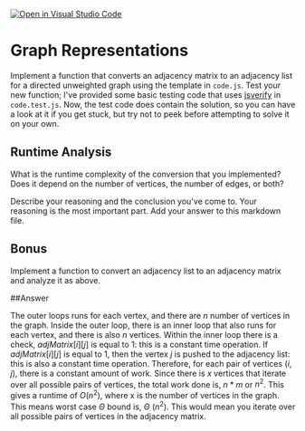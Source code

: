 [![Open in Visual Studio Code](https://classroom.github.com/assets/open-in-vscode-718a45dd9cf7e7f842a935f5ebbe5719a5e09af4491e668f4dbf3b35d5cca122.svg)](https://classroom.github.com/online_ide?assignment_repo_id=12540704&assignment_repo_type=AssignmentRepo)
# Graph Representations

Implement a function that converts an adjacency matrix to an adjacency list for
a directed unweighted graph using the template in `code.js`. Test your new
function; I've provided some basic testing code that uses
[jsverify](https://jsverify.github.io/) in `code.test.js`. Now, the test code
does contain the solution, so you can have a look at it if you get stuck, but
try not to peek before attempting to solve it on your own.

## Runtime Analysis

What is the runtime complexity of the conversion that you implemented? Does it
depend on the number of vertices, the number of edges, or both?

Describe your reasoning and the conclusion you've come to. Your reasoning is the
most important part. Add your answer to this markdown file.

## Bonus

Implement a function to convert an adjacency list to an adjacency matrix and
analyze it as above.

##Answer 

The outer loops runs for each vertex, and there are $n$ number of vertices in the graph. Inside the outer loop, there is an inner loop that also runs for each vertex, and there is also $n$ vertices. Within the inner loop there is a check, $adjMatrix[i][j]$ is equal to $1$: this is a constant time operation. If $adjMatrix[i][j]$ is equal to $1$, then the vertex $j$ is pushed to the adjacency list: this is also a constant time operation. Therefore, for each pair of vertices $(i,j)$, there is a constant amount of work. Since there is $x$ vertices that iterate over all possible pairs of vertices, the total work done is, $n * m$ or $n^2$. This gives a runtime of $O(n^2)$, where x is the number of vertices in the graph. This means worst case $\Theta$ bound is, $\Theta$ $(n^2)$. This would mean you iterate over all possible pairs of vertices in the adjacency matrix. 
